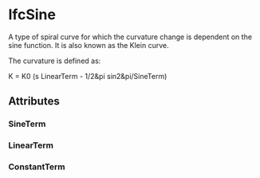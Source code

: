 # IfcSine

A type of spiral curve for which the curvature change is dependent on the sine function. It is also known as the Klein curve.

The curvature is defined as:

K = K0 (s LinearTerm - 1/2&pi sin2&pi/SineTerm)

## Attributes

### SineTerm


### LinearTerm


### ConstantTerm

